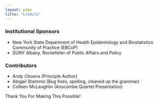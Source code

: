 ```yaml
---
layout: page
title: "Credits"
---
```


### Institutional Sponsors

- New York State Department of Health Epidemiology and Biostatistics
  Community of Practice (EBCoP)
- SUNY Albany, Rockefeller of Public Affairs and Policy

### Contributors

- Andy Choens (Principle Author)
- Abigail Stammis (Bug fixes, spelling, cleaned up the grammar)
- Colleen McLaughlin (Anscombe Quartet Presentation)


Thank You For Making This Possible!
